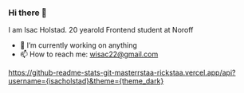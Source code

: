 ### Hi there 👋
I am Isac Holstad. 20 yearold Frontend student at Noroff

- 🔭 I’m currently working on anything 
- 📫 How to reach me: wisac22@gmail.com

https://github-readme-stats-git-masterrstaa-rickstaa.vercel.app/api?username={isacholstad}&theme={theme_dark}

